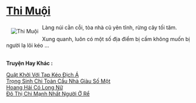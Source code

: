 <a href="https://truyentiki.com/thi-muoi.30820/" title="Thi Muội"><h1>Thi Muội</h1></a><div style="display:table"><img align="right" style="float: left; padding: 10px;" src="https://truyentiki.com/a/img/str/src/30820.jpg" alt="Thi Muội">Làng núi cằn cỗi, tòa nhà cũ yên tĩnh, rừng cây tối tăm. <p></p> Xung quanh, luôn có một số địa điểm bị cấm không muốn bị người lạ lôi kéo ...</div><p><br><b>Truyện Hay Khác :</b></p><a href="https://truyentiki.com/quat-khoi-voi-tap-keo-dich-a.30819/" alt="Quật Khởi Với Tạp Kéo Địch Á">Quật Khởi Với Tạp Kéo Địch Á</a><br/><a href="https://truyentiki.wordpress.com/2020/06/08/trong-sinh-chi-toan-cau-nha-giau-so-mot/" alt="Trọng Sinh Chi Toàn Cầu Nhà Giàu Số Một">Trọng Sinh Chi Toàn Cầu Nhà Giàu Số Một</a><br/><a href="https://truyentiki.wordpress.com/2020/06/08/hoang-hai-co-long-nu/" alt="Hoang Hải Có Long Nữ">Hoang Hải Có Long Nữ</a><br/><a href="https://truyentiki.wordpress.com/2020/06/08/do-thi-chi-manh-nhat-nguoi-o-re/" alt="Đô Thị Chi Mạnh Nhất Người Ở Rể">Đô Thị Chi Mạnh Nhất Người Ở Rể</a><br/>